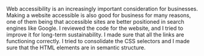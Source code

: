 Web accessibility is an increasingly important consideration for businesses. Making a website accessible is also good for business for many reasons, one of them being that accessible sites are better positioned in search engines like Google. I reviewed the code for the website, and I tried to improve it for long-term sustainability. I made sure that all the links are functioning correctly. I tried to consolidate the CSS selectors and I made sure that the HTML elements are in semantic structure.
